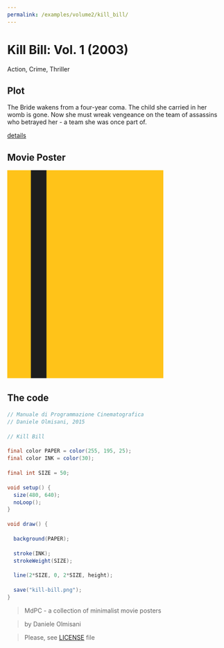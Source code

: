 ```yaml
---
permalink: /examples/volume2/kill_bill/
---
```

# Kill Bill: Vol. 1 (2003)

Action, Crime, Thriller

## Plot
The Bride wakens from a four-year coma. The child she carried in her womb is gone. Now she must wreak vengeance on the team of assassins who betrayed her - a team she was once part of.

[details](https://www.imdb.com/title/tt0266697/)

## Movie Poster
<img src="kill-bill.png"  width="360px" title="Kill Bill: Vol. 1">


## The code
```java
// Manuale di Programmazione Cinematografica
// Daniele Olmisani, 2015

// Kill Bill

final color PAPER = color(255, 195, 25);
final color INK = color(30);

final int SIZE = 50;

void setup() {
  size(480, 640);
  noLoop();
}

void draw() {
  
  background(PAPER);
  
  stroke(INK);
  strokeWeight(SIZE);
  
  line(2*SIZE, 0, 2*SIZE, height);
  
  save("kill-bill.png");
}
```

> MdPC - a collection of minimalist movie posters

> by Daniele Olmisani

> Please, see [LICENSE](../../../LICENSE) file
